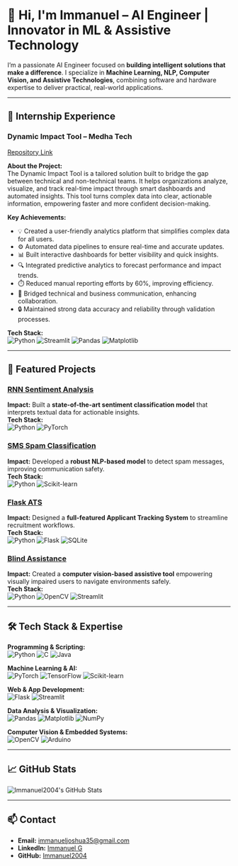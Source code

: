 # 👋 Hi, I'm Immanuel – AI Engineer | Innovator in ML & Assistive Technology

I’m a passionate AI Engineer focused on **building intelligent solutions that make a difference**. I specialize in **Machine Learning, NLP, Computer Vision, and Assistive Technologies**, combining software and hardware expertise to deliver practical, real-world applications.

---

## 💼 Internship Experience

### Dynamic Impact Tool – Medha Tech
[Repository Link](https://github.com/Immanuel2004/Immanuel2004.git)  

**About the Project:**  
The Dynamic Impact Tool is a tailored solution built to bridge the gap between technical and non-technical teams.
It helps organizations analyze, visualize, and track real-time impact through smart dashboards and automated insights.
This tool turns complex data into clear, actionable information, empowering faster and more confident decision-making.

**Key Achievements:**
- 💡 Created a user-friendly analytics platform that simplifies complex data for all users.
- ⚙️ Automated data pipelines to ensure real-time and accurate updates.
- 📊 Built interactive dashboards for better visibility and quick insights.
- 🔍 Integrated predictive analytics to forecast performance and impact trends.
- ⏱️ Reduced manual reporting efforts by 60%, improving efficiency.
- 🤝 Bridged technical and business communication, enhancing collaboration.
- 🔒 Maintained strong data accuracy and reliability through validation processes.
  
**Tech Stack:**  
![Python](https://img.shields.io/badge/-Python-3776AB?style=for-the-badge&logo=python&logoColor=white) 
![Streamlit](https://img.shields.io/badge/-Streamlit-FF4B4B?style=for-the-badge&logo=streamlit&logoColor=white) 
![Pandas](https://img.shields.io/badge/-Pandas-150458?style=for-the-badge&logo=pandas&logoColor=white) 
![Matplotlib](https://img.shields.io/badge/-Matplotlib-F2762B?style=for-the-badge&logo=matplotlib&logoColor=white)  

---

## 🌟 Featured Projects

### [RNN Sentiment Analysis](https://github.com/Immanuel2004/RNN-SentimentAnalysis.git)
**Impact:** Built a **state-of-the-art sentiment classification model** that interprets textual data for actionable insights.  
**Tech Stack:**  
![Python](https://img.shields.io/badge/-Python-3776AB?style=for-the-badge&logo=python&logoColor=white) 
![PyTorch](https://img.shields.io/badge/-PyTorch-EE4C2C?style=for-the-badge&logo=pytorch&logoColor=white)  

### [SMS Spam Classification](https://github.com/Immanuel2004/SMS-Spam-Classification-.git)
**Impact:** Developed a **robust NLP-based model** to detect spam messages, improving communication safety.  
**Tech Stack:**  
![Python](https://img.shields.io/badge/-Python-3776AB?style=for-the-badge&logo=python&logoColor=white) 
![Scikit-learn](https://img.shields.io/badge/-Scikit--learn-F7931E?style=for-the-badge&logo=scikitlearn&logoColor=white)  

### [Flask ATS](https://github.com/Immanuel2004/Flask-ATS.git)
**Impact:** Designed a **full-featured Applicant Tracking System** to streamline recruitment workflows.  
**Tech Stack:**  
![Python](https://img.shields.io/badge/-Python-3776AB?style=for-the-badge&logo=python&logoColor=white) 
![Flask](https://img.shields.io/badge/-Flask-000000?style=for-the-badge&logo=flask&logoColor=white) 
![SQLite](https://img.shields.io/badge/-SQLite-003B57?style=for-the-badge&logo=sqlite&logoColor=white)  

### [Blind Assistance](https://github.com/Immanuel2004/blind-assistance.git)
**Impact:** Created a **computer vision-based assistive tool** empowering visually impaired users to navigate environments safely.  
**Tech Stack:**  
![Python](https://img.shields.io/badge/-Python-3776AB?style=for-the-badge&logo=python&logoColor=white) 
![OpenCV](https://img.shields.io/badge/-OpenCV-5C3EE8?style=for-the-badge&logo=opencv&logoColor=white) 
![Streamlit](https://img.shields.io/badge/-Streamlit-FF4B4B?style=for-the-badge&logo=streamlit&logoColor=white)  

---

## 🛠️ Tech Stack & Expertise

**Programming & Scripting:**  
![Python](https://img.shields.io/badge/-Python-3776AB?style=for-the-badge&logo=python&logoColor=white) 
![C](https://img.shields.io/badge/-C-00599C?style=for-the-badge&logo=c&logoColor=white) 
![Java](https://img.shields.io/badge/-Java-007396?style=for-the-badge&logo=java&logoColor=white)  

**Machine Learning & AI:**  
![PyTorch](https://img.shields.io/badge/-PyTorch-EE4C2C?style=for-the-badge&logo=pytorch&logoColor=white) 
![TensorFlow](https://img.shields.io/badge/-TensorFlow-FF6F00?style=for-the-badge&logo=tensorflow&logoColor=white) 
![Scikit-learn](https://img.shields.io/badge/-Scikit--learn-F7931E?style=for-the-badge&logo=scikitlearn&logoColor=white)  

**Web & App Development:**  
![Flask](https://img.shields.io/badge/-Flask-000000?style=for-the-badge&logo=flask&logoColor=white) 
![Streamlit](https://img.shields.io/badge/-Streamlit-FF4B4B?style=for-the-badge&logo=streamlit&logoColor=white)  

**Data Analysis & Visualization:**  
![Pandas](https://img.shields.io/badge/-Pandas-150458?style=for-the-badge&logo=pandas&logoColor=white) 
![Matplotlib](https://img.shields.io/badge/-Matplotlib-F2762B?style=for-the-badge&logo=matplotlib&logoColor=white) 
![NumPy](https://img.shields.io/badge/-NumPy-013243?style=for-the-badge&logo=numpy&logoColor=white)  

**Computer Vision & Embedded Systems:**  
![OpenCV](https://img.shields.io/badge/-OpenCV-5C3EE8?style=for-the-badge&logo=opencv&logoColor=white) 
![Arduino](https://img.shields.io/badge/-Arduino-00979D?style=for-the-badge&logo=arduino&logoColor=white)  

---

## 📈 GitHub Stats

![Immanuel2004's GitHub Stats](https://github-readme-stats.vercel.app/api?username=Immanuel2004&show_icons=true&theme=radical)

---

## 📫 Contact

- **Email:** immanueljoshua35@gmail.com  
- **LinkedIn:** [Immanuel G](https://www.linkedin.com/in/immanuelg01)  
- **GitHub:** [Immanuel2004](https://github.com/Immanuel2004)  

